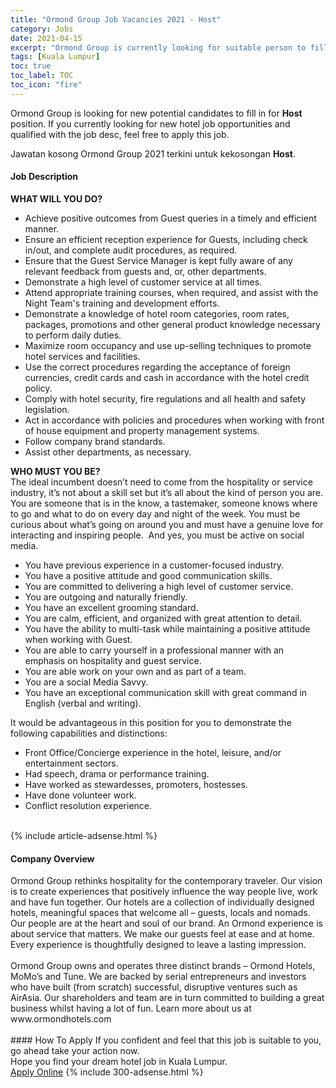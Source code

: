 ```yaml
---
title: "Ormond Group Job Vacancies 2021 - Host" 
category: Jobs 
date: 2021-04-15 
excerpt: "Ormond Group is currently looking for suitable person to fill in the Host which positioned at Kuala Lumpur" 
tags: [Kuala Lumpur] 
toc: true 
toc_label: TOC 
toc_icon: "fire" 
--- 
```


<p>Ormond Group is looking for new potential candidates to fill in for <b>Host</b> position. If you currently looking for new hotel job opportunities and qualified with the job desc, feel free to apply this job.
</p>Jawatan kosong Ormond Group 2021 terkini untuk kekosongan <b>Host</b>. 
<div><div><h4>Job Description</h4></div><div><div><span><div><div><strong>WHAT WILL YOU DO?</strong></div><ul><li>Achieve positive outcomes from Guest queries in a timely and efficient manner.</li><li>Ensure an efficient reception experience for Guests, including check in/out, and complete audit procedures, as required.</li><li>Ensure that the Guest Service Manager is kept fully aware of any relevant feedback from guests and, or, other departments.</li><li>Demonstrate a high level of customer service at all times.</li><li>Attend appropriate training courses, when required, and assist with the Night Team's training and development efforts.</li><li>Demonstrate a knowledge of hotel room categories, room rates, packages, promotions and other general product knowledge necessary to perform daily duties.</li><li>Maximize room occupancy and use up-selling techniques to promote hotel services and facilities.</li><li>Use the correct procedures regarding the acceptance of foreign currencies, credit cards and cash in accordance with the hotel credit policy.</li><li>Comply with hotel security, fire regulations and all health and safety legislation.</li><li>Act in accordance with policies and procedures when working with front of house equipment and property management systems.</li><li>Follow company brand standards.</li><li>Assist other departments, as necessary.</li></ul><div><b>WHO MUST YOU BE?</b></div><div>The ideal incumbent doesn&#8217;t need to come from the hospitality or service industry, it&#8217;s not about a skill set but it&#8217;s all about the kind of person you are. You are someone that is in the know, a tastemaker, someone knows where to go and what to do on every day and night of the week. You must be curious about what&#8217;s going on around you and must have a genuine love for interacting and inspiring people.&#160; And yes, you must be active on social media.<ul><li>You have previous experience in a customer-focused industry.</li><li>You have a positive attitude and good communication skills.</li><li>You are committed to delivering a high level of customer service.</li><li>You are outgoing and naturally friendly.</li><li>You have an excellent grooming standard.</li><li>You are calm, efficient, and organized with great attention to detail.</li><li>You have the ability to multi-task while maintaining a positive attitude when working with Guest.</li><li>You are able to carry yourself in a professional manner with an emphasis on hospitality and guest service.</li><li>You are able work on your own and as part of a team.</li><li>You are a social Media Savvy.</li><li>You have an exceptional communication skill with great command in English (verbal and writing).</li></ul><div>It would be advantageous in this position for you to demonstrate the following capabilities and distinctions:</div><ul><li>Front Office/Concierge experience in the hotel, leisure, and/or entertainment sectors.</li><li>Had speech, drama or performance training.</li><li>Have worked as stewardesses, promoters, hostesses.</li><li>Have done volunteer work.</li><li>Conflict resolution experience.<br>&#160;</li></ul></div></div></span></div></div></div> 
{% include article-adsense.html %} 
<div><div><h4>Company Overview</h4></div><div><div><span><div><div>
	Ormond Group rethinks hospitality for the contemporary traveler. Our vision is to create experiences that positively influence the way people live, work and have fun together. Our hotels are a collection of individually designed hotels, meaningful spaces that welcome all &#8211; guests, locals and nomads. Our people are at the heart and soul of our brand. An Ormond experience is about service that matters. We make our guests feel at ease and at home. Every experience is thoughtfully designed to leave a lasting impression.<br>
<br>
	Ormond Group owns and operates three distinct brands &#8211; Ormond Hotels, MoMo&#8217;s and Tune. We are backed by serial entrepreneurs and investors who have built (from scratch) successful, disruptive ventures such as AirAsia. Our shareholders and team are in turn committed to building a great business whilst having a lot of fun. Learn more about us at www.ormondhotels.com<br>
	&#160;</div></div></span></div></div></div> 
#### How To Apply 
If you confident and feel that this job is suitable to you, go ahead take your action now. <br/> 
Hope you find your dream hotel job in Kuala Lumpur. <br/> 
<a href="https://www.jobstreet.com.my/en/job/host-4525940?jobId=jobstreet-my-job-4525940" class="btn btn--info" target="_blank" rel="nofollow noopenner">Apply Online</a> 
{% include 300-adsense.html %} 